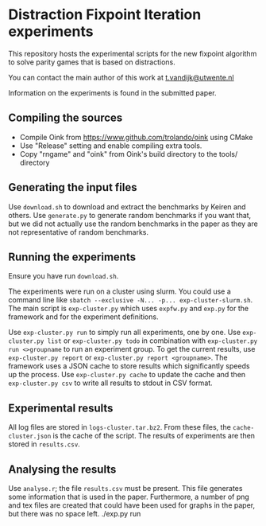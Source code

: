 Distraction Fixpoint Iteration experiments
==========================================

This repository hosts the experimental scripts for the new fixpoint algorithm to solve parity games that is based on distractions.

You can contact the main author of this work at <t.vandijk@utwente.nl>

Information on the experiments is found in the submitted paper.

Compiling the sources
-----
- Compile Oink from https://www.github.com/trolando/oink using CMake
- Use "Release" setting and enable compiling extra tools.
- Copy "rngame" and "oink" from Oink's build directory to the tools/ directory

Generating the input files
-----
Use `download.sh` to download and extract the benchmarks by Keiren and others.
Use `generate.py` to generate random benchmarks if you want that, but we did not actually use the random benchmarks in the paper as they are not representative of random benchmarks.

Running the experiments
-----
Ensure you have run `download.sh`.

The experiments were run on a cluster using slurm.
You could use a command line like `sbatch --exclusive -N... -p... exp-cluster-slurm.sh`.
The main script is `exp-cluster.py` which uses `expfw.py` and `exp.py` for the framework and for the experiment definitions. 

Use `exp-cluster.py run` to simply run all experiments, one by one.
Use `exp-cluster.py list` or `exp-cluster.py todo` in combination with `exp-cluster.py run <>groupname` to run an experiment group.
To get the current results, use `exp-cluster.py report` or `exp-cluster.py report <groupname>`.
The framework uses a JSON cache to store results which significantly speeds up the process.
Use `exp-cluster.py cache` to update the cache and then `exp-cluster.py csv` to write all results to stdout in CSV format.

Experimental results
-----

All log files are stored in `logs-cluster.tar.bz2`.
From these files, the `cache-cluster.json` is the cache of the script.
The results of experiments are then stored in `results.csv`.

Analysing the results
-----

Use `analyse.r`; the file `results.csv` must be present.
This file generates some information that is used in the paper.
Furthermore, a number of png and tex files are created that could have been used for graphs in the paper, but there was no space left.
./exp.py run


